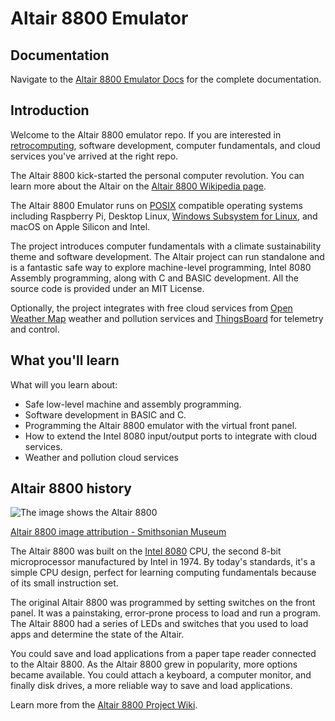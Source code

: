 # Altair 8800 Emulator

## Documentation

Navigate to the [Altair 8800 Emulator Docs](https://gloveboxes.github.io/Altair-8800-Emulator/) for the complete documentation.

## Introduction

Welcome to the Altair 8800 emulator repo. If you are interested in [retrocomputing](https://en.wikipedia.org/wiki/Retrocomputing), software development, computer fundamentals, and cloud services you've arrived at the right repo.

The Altair 8800 kick-started the personal computer revolution. You can learn more about the Altair on the [Altair 8800 Wikipedia page](https://en.wikipedia.org/wiki/Altair_8800?azure-portal=true).

The Altair 8800 Emulator runs on [POSIX](https://en.wikipedia.org/wiki/POSIX) compatible operating systems including Raspberry Pi, Desktop Linux, [Windows Subsystem for Linux](https://docs.microsoft.com/en-us/windows/wsl/install), and macOS on Apple Silicon and Intel.

The project introduces computer fundamentals with a climate sustainability theme and software development. The Altair project can run standalone and is a fantastic safe way to explore machine-level programming, Intel 8080 Assembly programming, along with C and BASIC development. All the source code is provided under an MIT License.

Optionally, the project integrates with free cloud services from [Open Weather Map](http://openweathermap.org) weather and pollution services and [ThingsBoard](https://thingsboard.io/) for telemetry and control.

## What you'll learn

What will you learn about:

- Safe low-level machine and assembly programming.
- Software development in BASIC and C.
- Programming the Altair 8800 emulator with the virtual front panel.
- How to extend the Intel 8080 input/output ports to integrate with cloud services.
- Weather and pollution cloud services

## Altair 8800 history

![The image shows the Altair 8800](https://github.com/gloveboxes/Altair8800.Emulator.UN-X/wiki/media/altair-8800-smithsonian-museum.png)

[Altair 8800 image attribution - Smithsonian Museum](https://commons.wikimedia.org/wiki/File:Altair_8800,_Smithsonian_Museum.jpg)

The Altair 8800 was built on the [Intel 8080](https://en.wikipedia.org/wiki/Intel_8080?azure-portal=true) CPU, the second 8-bit microprocessor manufactured by Intel in 1974. By today's standards, it's a simple CPU design, perfect for learning computing fundamentals because of its small instruction set.

The original Altair 8800 was programmed by setting switches on the front panel. It was a painstaking, error-prone process to load and run a program. The Altair 8800 had a series of LEDs and switches that you used to load apps and determine the state of the Altair.

You could save and load applications from a paper tape reader connected to the Altair 8800. As the Altair 8800 grew in popularity, more options became available. You could attach a keyboard, a computer monitor, and finally disk drives, a more reliable way to save and load applications.

Learn more from the [Altair 8800 Project Wiki](https://github.com/gloveboxes/Altair8800.Emulator.UN-X/wiki).
